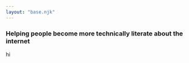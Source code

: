 ```yaml
---
layout: "base.njk"
---
```

<h3 class="subtitle"> Helping people become more technically literate about the internet</h3>
hi